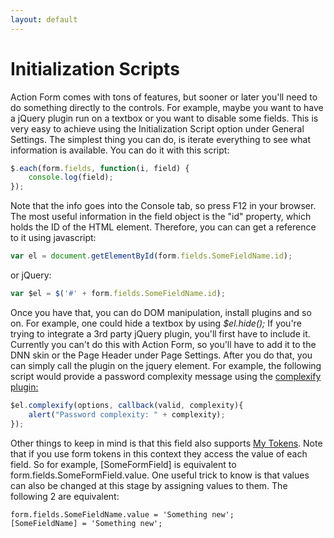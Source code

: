 ```yaml
---
layout: default
---
```


# Initialization Scripts

Action Form comes with tons of features, but sooner or later you'll need to do something directly to the controls. For example, maybe you want to have a jQuery plugin run on a textbox or you want to disable some fields. This is very easy to achieve using the Initialization Script option under General Settings. The simplest thing you can do, is iterate everything to see what information is available. You can do it with this script:

```js
$.each(form.fields, function(i, field) {
    console.log(field);
});
```

Note that the info goes into the Console tab, so press F12 in your browser. The most useful information in the field object is the "id" property, which holds the ID of the HTML element. Therefore, you can can get a reference to it using javascript:

```js
var el = document.getElementById(form.fields.SomeFieldName.id);
```

or jQuery:

```js
var $el = $('#' + form.fields.SomeFieldName.id);
```

Once you have that, you can do DOM manipulation, install plugins and so on. For example, one could hide a textbox by using *$el.hide();* If you're trying to integrate a 3rd party jQuery plugin, you'll first have to include it. Currently you can't do this with Action Form, so you'll have to add it to the DNN skin or the Page Header under Page Settings. After you do that, you can simply call the plugin on the jquery element. For example, the following script would provide a password complexity message using the <a href="http://danpalmer.me/jquery-complexify/">complexify plugin:</a>

```js
$el.complexify(options, callback(valid, complexity){
    alert("Password complexity: " + complexity);
});
```

Other things to keep in mind is that this field also supports <a href="http://www.dnnsharp.com/dnn/modules/my-custom-tokens">My Tokens</a>. Note that if you use form tokens in this context they access the value of each field. So for example, [SomeFormField] is equivalent to form.fields.SomeFormField.value. One useful trick to know is that values can also be changed at this stage by assigning values to them. The following 2 are equivalent:

```code
form.fields.SomeFieldName.value = 'Something new';
[SomeFieldName] = 'Something new';
```